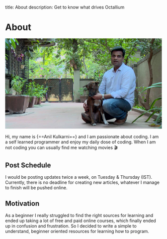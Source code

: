title: About
description: Get to know what drives Octallium

# About

![Banner](../images/pages/anil-kulkarni-octallium.jpg)

Hi, my name is {==Anil Kulkarni==} and I am passionate about coding. I am a self learned programmer and enjoy my daily dose of coding. When I am not coding you can usually find me watching movies 🎬

## Post Schedule

I would be posting updates twice a week, on Tuesday & Thursday (IST). Currently, there is no deadline for creating new articles, whatever I manage to finish will be pushed online.

## Motivation

As a beginner I really struggled to find the right sources for learning and ended up taking a lot of free and paid online courses, which finally ended up in confusion and frustration. So I decided to write a simple to understand, beginner oriented resources for learning how to program.
